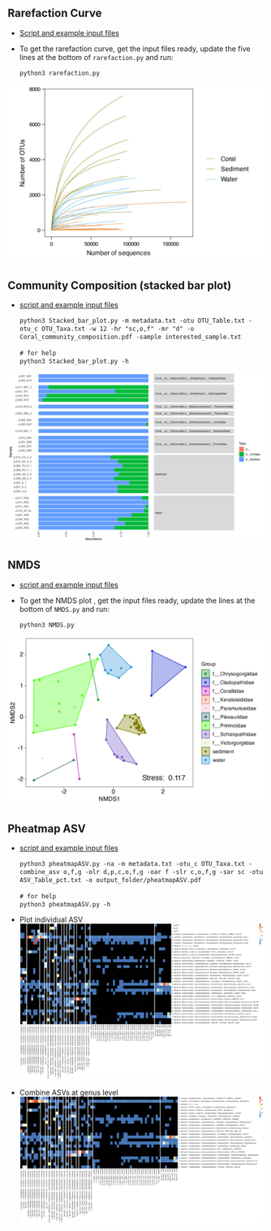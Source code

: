 
Rarefaction Curve
---

+ [Script and example input files](Rarefaction)

+ To get the rarefaction curve, get the input files ready, update the five lines at the bottom of `rarefaction.py` and run:

      python3 rarefaction.py

![figure](doc/Coral_Water_Sediment_rarefaction.jpg)


Community Composition (stacked bar plot)
---

+ [script and example input files](community_composition)


      python3 Stacked_bar_plot.py -m metadata.txt -otu OTU_Table.txt -otu_c OTU_Taxa.txt -w 12 -hr "sc,o,f" -mr "d" -o Coral_community_composition.pdf -sample interested_sample.txt

      # for help
      python3 Stacked_bar_plot.py -h

![figure](doc/Coral_community_composition.jpg)


NMDS
---

+ [script and example input files](NMDS)

+ To get the NMDS plot , get the input files ready, update the lines at the bottom of `NMDS.py` and run:


      python3 NMDS.py

![figure](doc/NMDS_by_coral_family_nmds_genus_level.jpg)


Pheatmap ASV
---

+ [script and example input files](pheatmapASV)


      python3 pheatmapASV.py -na -m metadata.txt -otu_c OTU_Taxa.txt -combine_asv o,f,g -olr d,p,c,o,f,g -oar f -slr c,o,f,g -sar sc -otu ASV_Table_pct.txt -o output_folder/pheatmapASV.pdf

      # for help
      python3 pheatmapASV.py -h

+ Plot individual ASV
![figure](doc/pheatmapASV.jpg)

+ Combine ASVs at genus level
![figure](doc/pheatmapASV_by_ASV_g.jpg)

  